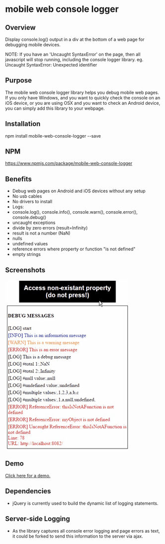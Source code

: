 # mobile web console logger

## Overview
Display console.log() output in a div at the bottom of a web page for debugging mobile devices.

NOTE: If you have an 'Uncaught SyntaxError' on the page, then all javascript will stop running, including the console logger library.
eg. 
	Uncaught SyntaxError: Unexpected identifier

## Purpose

The mobile web console logger library helps you debug mobile web pages. If you only have Windows, and you want to quickly check the console on an iOS device, or you are using OSX and you want to check an Android device, you can simply add this library to your webpage.

## Installation

npm install mobile-web-console-logger --save

## NPM

https://www.npmjs.com/package/mobile-web-console-logger

## Benefits

* Debug web pages on Android and iOS devices without any setup
* No usb cables
* No drivers to install
* Logs:
 * console.log(), console.info(), console.warn(), console.error(), console.debug()
 * uncaught exceptions
 * divide by zero errors (result=Infinity)
 * result is not a number (NaN)
 * nulls
 * undefined values
 * reference errors where property or function "is not defined"
 * empty strings

## Screenshots

![Screen showing console.log() statements displayed on the web page](/docs/img/screen1.png?raw=true "Screen showing console.log() statements displayed on the web page")

## Demo

[Click here for a demo.](https://erspark2002.github.io/mobile-web-console-logger/)

## Dependencies

* jQuery is currently used to build the dynamic list of logging statements.

## Server-side Logging

* As the library captures all console error logging and page errors as text, it could be forked to send this information to the server via ajax.